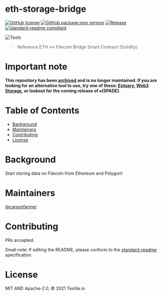 # eth-storage-bridge

[![GitHub license](https://img.shields.io/github/license/textileio/eth-storage-bridge.svg)](./LICENSE)
[![GitHub package.json version](https://img.shields.io/github/package-json/v/textileio/eth-storage-bridge.svg)](./package.json)
[![Release](https://img.shields.io/github/release/textileio/eth-storage-bridge.svg)](https://github.com/textileio/eth-storage-bridge/releases/latest)
[![standard-readme compliant](https://img.shields.io/badge/standard--readme-OK-green.svg)](https://github.com/RichardLitt/standard-readme)

![Tests](https://github.com/textileio/eth-storage-bridge/workflows/Test/badge.svg)

> Reference ETH ↔ Filecoin Bridge Smart Contract (Solidity)

# Important note
**This repository has been [archived](https://blog.textile.io/sunsetting-the-auction-api/) and is no longer maintained. If you are looking for an alternative tool to use, try one of these: [Estuary](https://estuary.tech/), [Web3 Storage](https://web3.storage/), or lookout for the coming release of ♠️(SPADE).**

# Table of Contents

- [Background](#background)
- [Maintainers](#maintainers)
- [Contributing](#contributing)
- [License](#license)

# Background

Start storing data on Filecoin from Ethereum and Polygon!

# Maintainers

[@carsonfarmer](https://github.com/carsonfarmer)

# Contributing

PRs accepted.

Small note: If editing the README, please conform to the
[standard-readme](https://github.com/RichardLitt/standard-readme) specification.

# License

MIT AND Apache-2.0, © 2021 Textile.io
